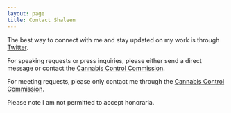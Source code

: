 ```yaml
---
layout: page
title: Contact Shaleen
---
```

The best way to connect with me and stay updated on my work is through [Twitter](https://twitter.com/shaleentitle).

For speaking requests or press inquiries, please either send a direct message or contact the [Cannabis Control Commission](https://mass-cannabis-control.com/contact/).

For meeting requests, please only contact me through the [Cannabis Control Commission](https://mass-cannabis-control.com/contact/).

Please note I am not permitted to accept honoraria.
